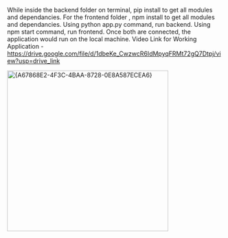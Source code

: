 While inside the backend folder on terminal, pip install to get all modules and dependancies. For the frontend folder , npm install to get all modules and dependancies. 
Using python app.py command, run backend. Using npm start command, run frontend. 
Once both are connected, the application would run on the local machine.
Video Link for Working Application - https://drive.google.com/file/d/1dbeKe_CwzwcR6IdMpyqFRMt72gQ7Dtpj/view?usp=drive_link



<img width="375" alt="{A67868E2-4F3C-4BAA-8728-0E8A587ECEA6}" src="https://github.com/user-attachments/assets/34d09408-5eb4-4c2e-a8da-886560c712b0" />
